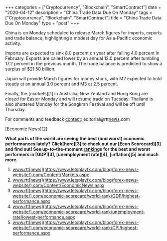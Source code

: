 +++
categories = ["Cryptocurrency", "Blockchain", "SmartContract"]
date = "2020-04-12"
description = "China Trade Data Due On Monday"
tags = ["Cryptocurrency", "Blockchain", "SmartContract"]
title = "China Trade Data Due On Monday"
type = "post"
+++

China is on Monday scheduled to release March figures for imports,
exports and trade balance, highlighting a modest day for Asia-Pacific
economic activity.

Imports are expected to sink 8.0 percent on year after falling 4.0
percent in February. Exports are called lower by an annual 12.0 percent
after tumbling 17.2 percent in the previous month. The trade balance is
predicted to show a surplus of $21.50 billion.

Japan will provide March figures for money stock, with M2 expected to
hold steady at an annual 3.0 percent and M3 at 2.5 percent.

Finally, the [markets][1] in Australia, New Zealand and Hong Kong are
closed for Easter Monday and will resume trade on Tuesday. Thailand is
also shuttered Monday for the Songkran Festival and will be off until
Thursday.

For comments and feedback [contact](https://www.playgroundfx.com/contact/): editorial@rtt[news](https://www.letsplayfx.com/blog/forex-news-website/).com

[Economic News][2]

 **What parts of the world are seeing the best (and worst) economic
performances lately? Click[here][3] to check out our [Econ Scorecard][3]
and find out! See up-to-the-moment [ranking](https://www.playgroundfx.com/blog/crypto-exchange-ranking/)s for the best and worst
performers in [GDP][3], [unemployment rate][4], [inflation][5] and much
more.**

   1. www.rtt[news](https://www.letsplayfx.com/blog/forex-news-website/).com/Content/Markets.aspx
   2. www.rtt[news](https://www.letsplayfx.com/blog/forex-news-website/).com/Content/EconomicNews.aspx
   3. www.rtt[news](https://www.letsplayfx.com/blog/forex-news-website/).com/economic-scorecard/world-rank/GDP/highest-performance.aspx
   4. www.rtt[news](https://www.letsplayfx.com/blog/forex-news-website/).com/economic-scorecard/world-rank/unemployment-rate/lowest-performance.aspx
   5. www.rtt[news](https://www.letsplayfx.com/blog/forex-news-website/).com/economic-scorecard/world-rank/CPI/highest-performance.aspx